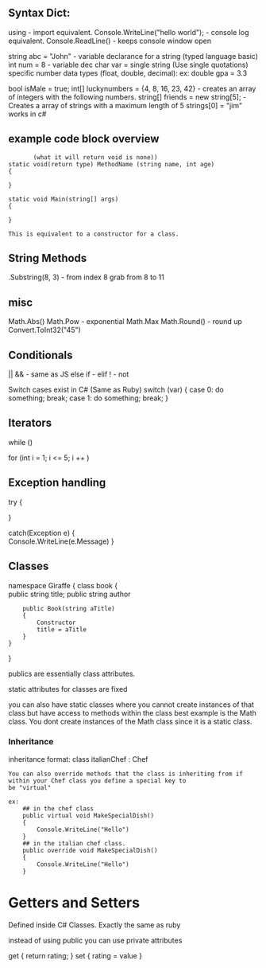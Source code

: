 ## Syntax Dict: 

using - import equivalent. 
Console.WriteLine("hello world");  - console log equivalent. 
Console.ReadLine() - keeps console window open 

string abc = "John" - variable declarance for a string (typed language basic)
int num = 8 - variable dec
char var = single string (Use single quotations)
specific number data types (float, double, decimal): 
    ex: 
        double gpa = 3.3

bool isMale = true; 
int[] luckynumbers = {4, 8, 16, 23, 42} - creates an array of integers with the following numbers.
string[] friends = new string[5]; - Creates a array of strings with a maximum length of 5
    strings[0] = "jim" works in c# 

## example code block overview 
           (what it will return void is none))
    static void(return type) MethodName (string name, int age) 
    {
        
    }

    static void Main(string[] args) 
    {

    }

    This is equivalent to a constructor for a class. 

## String Methods

.Substring(8, 3)  - from index 8 grab from 8 to 11

## misc

Math.Abs()
Math.Pow - exponential
Math.Max
Math.Round() - round up
Convert.ToInt32("45")

## Conditionals 

|| && - same as JS
else if - elif 
! - not

Switch cases exist in C# (Same as Ruby) 
    switch (var) 
    {
        case 0:
            do something;
            break;
        case 1:
            do something;
            break; 
    }

## Iterators

while () 

for (int i = 1; i <= 5; i ++ 
)

## Exception handling 

try
{

}

catch(Exception e)
{   
    Console.WriteLine(e.Message)
}

## Classes

namespace Giraffe 
{
    class book 
    {   
        public string title; 
        public string author

        public Book(string aTitle) 
        {
            Constructor
            title = aTitle
        }
    }
}

publics are essentially class attributes.

static attributes for classes are fixed

you can also have static classes where you cannot create instances of that class but have access to methods within the class
best example is the Math class. You dont create instances of the Math class since it is a static class.

### Inheritance 

inheritance format:
    class italianChef : Chef 
    
    You can also override methods that the class is inheriting from if within your Chef class you define a special key to
    be "virtual" 

    ex: 
        ## in the chef class
        public virtual void MakeSpecialDish() 
        {
            Console.WriteLine("Hello")
        }
        ## in the italian chef class.   
        public override void MakeSpecialDish() 
        {
            Console.WriteLine("Hello")
        }


# Getters and Setters

 Defined inside C# Classes. Exactly the same as ruby

instead of using public you can use private attributes

get { return rating; } 
set { rating = value }